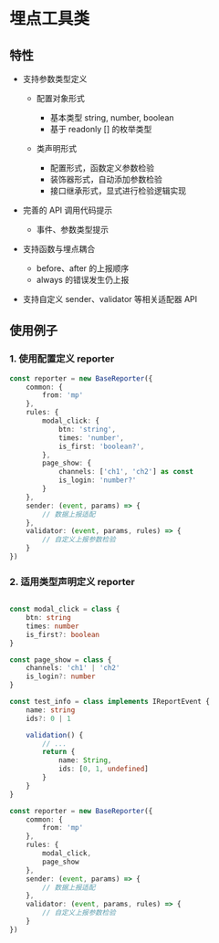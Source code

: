 # 埋点工具类

## 特性
- 支持参数类型定义
  - 配置对象形式
    - 基本类型 string, number, boolean
    - 基于 readonly [] 的枚举类型

  - 类声明形式
    - 配置形式，函数定义参数检验
    - 装饰器形式，自动添加参数检验
    - 接口继承形式，显式进行检验逻辑实现

- 完善的 API 调用代码提示
  - 事件、参数类型提示

- 支持函数与埋点耦合
  - before、after 的上报顺序
  - always 的错误发生仍上报

- 支持自定义 sender、validator 等相关适配器 API

## 使用例子
### 1. 使用配置定义 reporter
```ts
const reporter = new BaseReporter({
    common: {
        from: 'mp'
    },
    rules: {
        modal_click: {
            btn: 'string',
            times: 'number',
            is_first: 'boolean?',
        },
        page_show: {
            channels: ['ch1', 'ch2'] as const
            is_login: 'number?'
        }
    },
    sender: (event, params) => {
        // 数据上报适配
    },
    validator: (event, params, rules) => {
        // 自定义上报参数检验
    }
})
```

### 2. 适用类型声明定义 reporter

```ts

const modal_click = class {
    btn: string
    times: number
    is_first?: boolean
}

const page_show = class {
    channels: 'ch1' | 'ch2'
    is_login?: number
}

const test_info = class implements IReportEvent {
    name: string
    ids?: 0 | 1

    validation() {
        // ...
        return {
            name: String,
            ids: [0, 1, undefined]
        }
    }
}

const reporter = new BaseReporter({
    common: {
        from: 'mp'
    },
    rules: {
        modal_click,
        page_show
    },
    sender: (event, params) => {
        // 数据上报适配
    },
    validator: (event, params, rules) => {
        // 自定义上报参数检验
    }
})

```
